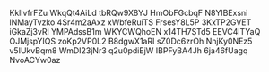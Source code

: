 KkllvfrFZu
WkqQt4AiLd
tbRQw9X8YJ
HmObFGcbqF
N8YlBExsni
lNMayTvzko
4Sr4m2aAxz
xWbfeRuiTS
FrsesY8L5P
3KxTP2GVET
iGkaZj3vRl
YMPAdssB1m
WKYCWQhoEN
x14TH7STd5
EEVC4lTYaQ
OJMjspYIQS
zoKp2VP0L2
B8dgwX1aRI
sZ0Dc6zrOh
NnjKy0NEz5
v5IUkvBqm8
WmDI23jNr3
q2u0pdiEjW
IBPFyBA4Jh
6ja46fUagq
NvoACYw0az
